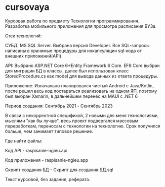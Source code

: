 # cursovaya
Курсовая работа по предмету Технологии программирования. Разработка мобильного приложения для просмотра расписания ВУЗа.

Стек технологий:

СУБД: MS SQL Server. Выбрана версия Developer. Все SQL-запросы написаны в хранимые процедуры для инкапсуляции sql-кода от внешних приложений(API).

API: Выбрано ASP.NET Core 6+Entity Framework 6 Core. EF6 Core выбран для миграции БД в классы, далее был использован класс StoredProcedure.cs как model для вывода данных из ответа процедуры.

Приложение: Изначально планировался чистый Android с Java/Kotlin, после решил весь код постараться реализовать на одном ЯП, поэтому был выбран Xamarin, в дальнейшем перенёс на MAUI с .NET 6

Период создания: Сентябрь 2021 - Cентябрь 2023

В связи с некорректной спецификой, 2 новыми для меня технологиями, мыслями "как бы лучше", весь проект подвергался массовым переработкам, переносам с технологии на технологию. Срок получился больше, чем занимает типовое решение.

Где найти файлы:

Код API - raspisanie-ngieu.api

Код приложения - raspisanie-ngieu.app

Скрипт создания БД - Скрипт для создания БД.sql

Текст курсовой, без задания, реферата.
